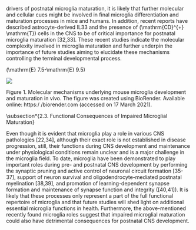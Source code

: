 drivers of postnatal microglia maturation, it is likely that further molecular and cellular cues might be involved in final microglia differentiation and maturation processes in mice and humans. In addition, recent reports have described astrocyte-derived IL33 and the presence of \(\mathrm{CD}^{+} \mathrm{T}\) cells in the CNS to be of critical importance for postnatal microglia maturation [32,33]. These recent studies indicate the molecular complexity involved in microglia maturation and further underpin the importance of future studies aiming to elucidate these mechanisms controlling the terminal developmental process.

\(\mathrm{E} 7.5-\mathrm{E} 9.5\)

![](https://cdn.mathpix.com/cropped/2024_06_01_1cb0eb9b567459b320afg-1.jpg?height=1145&width=1042&top_left_y=744&top_left_x=584)

Figure 1. Molecular mechanisms underlying mouse microglia development and maturation in vivo. The figure was created using BioRender. Available online: https:/ /biorender.com (accessed on 17 March 2021).

\subsection*{2.3. Functional Consequences of Impaired Microglial Maturation}

Even though it is evident that microglia play a role in various CNS pathologies [22,34], although their exact role is not established in disease progression, still, their functions during CNS development and maintenance under physiological conditions remain unclear and is a major challenge in the microglia field. To date, microglia have been demonstrated to play important roles during pre- and postnatal CNS development by performing the synaptic pruning and active control of neuronal circuit formation [35-37], support of neuron survival and oligodendrocyte-mediated postnatal myelination [38,39], and promotion of learning-dependent synapse formation and maintenance of synapse function and integrity \([40,41]\). It is likely that these processes only represent a part of the full functional repertoire of microglia and that future studies will shed light on additional essential microglia functions in health. Furthermore, the above-mentioned recently found microglia roles suggest that impaired microglial maturation could also have detrimental consequences for postnatal CNS development.